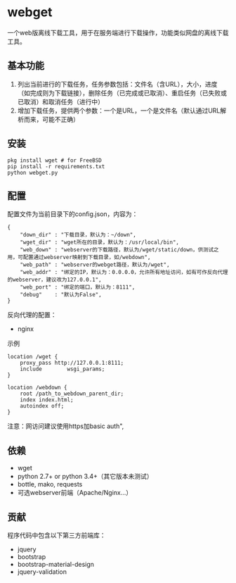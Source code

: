 # webget

一个web版离线下载工具，用于在服务端进行下载操作，功能类似网盘的离线下载工具。

## 基本功能

1. 列出当前进行的下载任务，任务参数包括：文件名（含URL），大小，进度（如完成则为下载链接），删除任务（已完成或已取消）、重启任务（已失败或已取消）和取消任务（进行中）
1. 增加下载任务，提供两个参数：一个是URL，一个是文件名（默认通过URL解析而来，可能不正确）

## 安装

    pkg install wget # for FreeBSD
    pip install -r requirements.txt
    python webget.py

## 配置

配置文件为当前目录下的config.json，内容为：

    {
        "down_dir" : "下载目录，默认为：~/down",
        "wget_dir" : "wget所在的目录，默认为：/usr/local/bin",
        "web_down" : "webserver的下载路径，默认为/wget/static/down，供测试之用，可配置通过webserver映射到下载目录，如/webdown",
        "web_path" : "webserver的webget路径，默认为/wget",
        "web_addr" : "绑定的IP，默认为：0.0.0.0，允许所有地址访问，如有可作反向代理的webserver，建议改为127.0.0.1",
        "web_port" : "绑定的端口，默认为：8111",
        "debug"    : "默认为False",
    }

反向代理的配置：

* nginx

示例

    location /wget {
        proxy_pass http://127.0.0.1:8111;
        include        wsgi_params;
    }

    location /webdown {
        root /path_to_webdown_parent_dir;
        index index.html;
        autoindex off;
    }

注意：网访问建议使用https加basic auth",

## 依赖

* wget
* python 2.7+ or python 3.4+（其它版本未测试）
* bottle, mako, requests
* 可选webserver前端（Apache/Nginx...）

## 贡献

程序代码中包含以下第三方前端库：

* jquery
* bootstrap
* bootstrap-material-design
* jquery-validation
